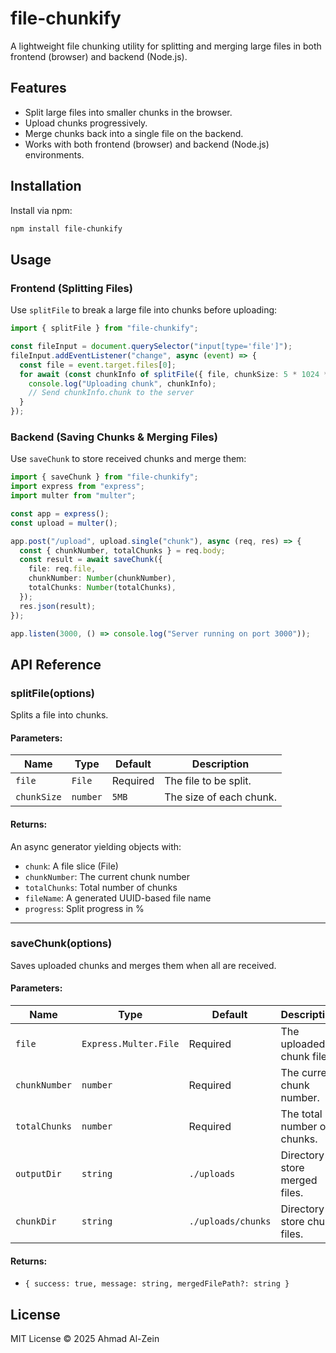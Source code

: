 # file-chunkify

A lightweight file chunking utility for splitting and merging large files in both frontend (browser) and backend (Node.js).

## Features
- Split large files into smaller chunks in the browser.
- Upload chunks progressively.
- Merge chunks back into a single file on the backend.
- Works with both frontend (browser) and backend (Node.js) environments.

## Installation

Install via npm:
```sh
npm install file-chunkify
```

## Usage

### **Frontend (Splitting Files)**
Use `splitFile` to break a large file into chunks before uploading:

```ts
import { splitFile } from "file-chunkify";

const fileInput = document.querySelector("input[type='file']");
fileInput.addEventListener("change", async (event) => {
  const file = event.target.files[0];
  for await (const chunkInfo of splitFile({ file, chunkSize: 5 * 1024 * 1024 })) {
    console.log("Uploading chunk", chunkInfo);
    // Send chunkInfo.chunk to the server
  }
});
```

### **Backend (Saving Chunks & Merging Files)**
Use `saveChunk` to store received chunks and merge them:

```ts
import { saveChunk } from "file-chunkify";
import express from "express";
import multer from "multer";

const app = express();
const upload = multer();

app.post("/upload", upload.single("chunk"), async (req, res) => {
  const { chunkNumber, totalChunks } = req.body;
  const result = await saveChunk({
    file: req.file,
    chunkNumber: Number(chunkNumber),
    totalChunks: Number(totalChunks),
  });
  res.json(result);
});

app.listen(3000, () => console.log("Server running on port 3000"));
```

## API Reference

### **splitFile(options)**
Splits a file into chunks.

#### **Parameters:**
| Name       | Type   | Default | Description |
|------------|--------|---------|-------------|
| `file`     | `File` | Required | The file to be split. |
| `chunkSize` | `number` | `5MB` | The size of each chunk. |

#### **Returns:**
An async generator yielding objects with:
- `chunk`: A file slice (File)
- `chunkNumber`: The current chunk number
- `totalChunks`: Total number of chunks
- `fileName`: A generated UUID-based file name
- `progress`: Split progress in %

---

### **saveChunk(options)**
Saves uploaded chunks and merges them when all are received.

#### **Parameters:**
| Name          | Type   | Default  | Description |
|--------------|--------|----------|-------------|
| `file`       | `Express.Multer.File` | Required | The uploaded chunk file. |
| `chunkNumber` | `number` | Required | The current chunk number. |
| `totalChunks` | `number` | Required | The total number of chunks. |
| `outputDir`  | `string` | `./uploads` | Directory to store merged files. |
| `chunkDir`   | `string` | `./uploads/chunks` | Directory to store chunk files. |

#### **Returns:**
- `{ success: true, message: string, mergedFilePath?: string }`

## License

MIT License © 2025 Ahmad Al-Zein

